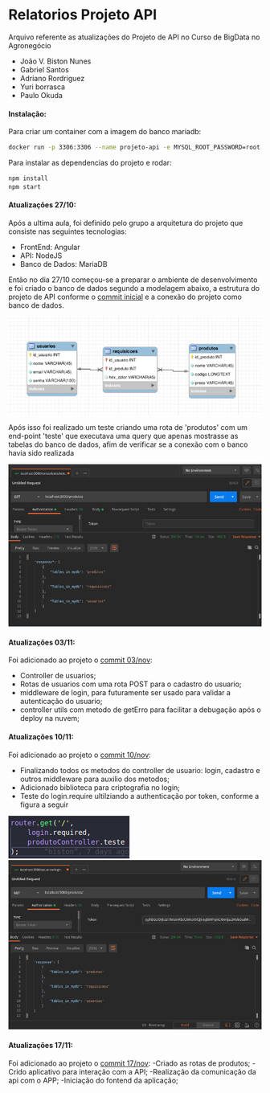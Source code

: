 # Relatorios Projeto API    

Arquivo referente as atualizações do Projeto de API no Curso de BigData no Agronegócio
  - João V. Biston Nunes
  - Gabriel Santos
  - Adriano Rordriguez
  - Yuri borrasca
  - Paulo Okuda
  
#### Instalação:
Para criar um container com a imagem do banco mariadb:
```sh 
docker run -p 3306:3306 --name projeto-api -e MYSQL_ROOT_PASSWORD=root -d mariadb:10.1.43
```
Para instalar as dependencias do projeto e rodar:
```sh
npm install
npm start
```

#### Atualizações 27/10:
Após a ultima aula, foi definido pelo grupo a arquitetura do projeto que consiste nas seguintes tecnologias:
  - FrontEnd: Angular
  - API: NodeJS
  - Banco de Dados: MariaDB
 
Então no dia 27/10 começou-se a preparar o ambiente de desenvolvimento e foi criado o banco de dados segundo a modelagem abaixo, a estrutura do projeto de API conforme o [commit inicial](https://github.com/BistonN/projeto-api/commit/5f517bfd50e5d8a25ec05152cc633b6078d100ef) e a conexão do projeto como banco de dados.

![](./imagens/modelagem.png)

Após isso foi realizado um teste criando uma rota de 'produtos' com um end-point 'teste' que executava uma query que apenas mostrasse as tabelas do banco de dados, afim de verificar se a conexão com o banco havia sido realizada

![](./imagens/postman.png)

#### Atualizações 03/11:
Foi adicionado ao projeto o [commit 03/nov](https://github.com/BistonN/projeto-api/commit/aef8bbf36f65080af29869ed17ea1d2f0ca15d0c):
  - Controller de usuarios;
  - Rotas de usuarios com uma rota POST para o cadastro do usuario;
  - middleware de login, para futuramente ser usado para validar a autenticação do usuario;
  - controller utils com metodo de getErro para facilitar a debugação após o deploy na nuvem;

#### Atualizações 10/11:
Foi adicionado ao projeto o [commit 10/nov](https://github.com/BistonN/projeto-api/commit/641b97a7a7c50b5ce5abc4b5d957db55c4f8539f):
  - Finalizando todos os metodos do controller de usuario: login, cadastro e outros middleware para auxilio dos metodos;
  - Adicionado biblioteca para criptografia no login;
  - Teste do login.require ultilziando a authenticação por token, conforme a figura a seguir

![](./imagens/rota_produtos_teste.png)
![](./imagens/rota_com_login_required.png)

#### Atualizações 17/11:
Foi adicionado ao projeto o [commit 17/nov](https://github.com/BistonN/projeto-api/commit/a470c9c2039c65243fc472141cab7f744b4369dc):
  -Criado as rotas de produtos;
  -Crido aplicativo para interação com a API;
  -Realização da comunicação da api com o APP;
  -Iniciação do fontend da aplicação;

